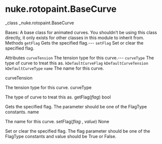 # nuke.rotopaint.BaseCurve
_class _nuke.rotopaint.BaseCurve

Bases:
A base class for animated curves.
You shouldn’t be using this class directly, it only exists for other classes in this module to inherit from.
Methods
`getFlag`  Gets the specified flag.---
`setFlag`  Set or clear the specified flag.

Attributes
`curveTension`  The tension type for this curve.---
`curveType`  The type of curve to treat this as.
`kDefaultCurveFlag`
`kDefaultCurveTension`
`kDefaultCurveType`
`name`  The name for this curve.

curveTension

The tension type for this curve.
curveType

The type of curve to treat this as.
getFlag(_flag_)  bool

Gets the specified flag. The parameter should be one of the FlagType constants.
name

The name for this curve.
setFlag(_flag_ , _value_)  None

Set or clear the specified flag. The flag parameter should be one of the FlagType constants and value should be True or False.